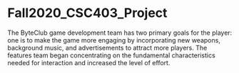 # Fall2020_CSC403_Project

The ByteClub game development team has two primary goals for the player: one is to make the game more engaging by incorporating new weapons, background music, and advertisements to attract more players.
The features team began concentrating on the fundamental characteristics needed for interaction and increased the level of effort.
